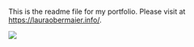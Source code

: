 This is the readme file for my portfolio. Please visit at https://lauraobermaier.info/.

[![](https://drive.google.com/uc?export=view&id=1On1hHFMpQwI2VDJlZOIfl1jFcDoJg0f9)](https://lauraobermaier.info/)
